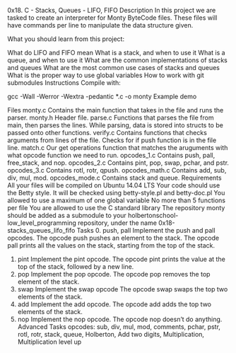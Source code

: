 0x18. C - Stacks, Queues - LIFO, FIFO
Description
In this project we are tasked to create an interpreter for Monty ByteCode files. These files will have commands per line to manipulate the data structure given.

What you should learn from this project:

What do LIFO and FIFO mean
What is a stack, and when to use it
What is a queue, and when to use it
What are the common implementations of stacks and queues
What are the most common use cases of stacks and queues
What is the proper way to use global variables
How to work with git submodules
Instructions
Compile with:

gcc -Wall -Werror -Wextra -pedantic *.c -o monty
Example
demo

Files
monty.c
Contains the main function that takes in the file and runs the parser.
monty.h
Header file.
parse.c
Functions that parses the file from main, then parses the lines. While parsing, data is stored into structs to be passed onto other functions.
verify.c
Contains functions that checks arguments from lines of the file. Checks for if push function is in the file line.
match.c
Our get operations function that matches the aruguments with what opcode function we need to run.
opcodes_1.c
Contains push, pall, free_stack, and nop.
opcodes_2.c
Contains pint, pop, swap, pchar, and pstr.
opcodes_3.c
Contains rotl, rotr, qpush.
opcodes_math.c
Contains add, sub, div, mul, mod.
opcodes_mode.c
Contains stack and queue.
Requirements
All your files will be compiled on Ubuntu 14.04 LTS
Your code should use the Betty style. It will be checked using betty-style.pl and betty-doc.pl
You allowed to use a maximum of one global variable
No more than 5 functions per file
You are allowed to use the C standard library
The repository monty should be added as a submodule to your holbertonschool-low_level_programming repository, under the name 0x18-stacks_queues_lifo_fifo
Tasks
0. push, pall
Implement the push and pall opcodes.
The opcode push pushes an element to the stack.
The opcode pall prints all the values on the stack, starting from the top of the stack.
1. pint
Implement the pint opcode.
The opcode pint prints the value at the top of the stack, followed by a new line.
2. pop
Implement the pop opcode.
The opcode pop removes the top element of the stack.
3. swap
Implement the swap opcode
The opcode swap swaps the top two elements of the stack.
4. add
Implement the add opcode.
The opcode add adds the top two elements of the stack.
5. nop
Implement the nop opcode.
The opcode nop doesn’t do anything.
Advanced Tasks
opcodes: sub, div, mul, mod, comments, pchar, pstr, rotl, rotr, stack, queue, Holberton, Add two digits, Multiplication, Multiplication level up
